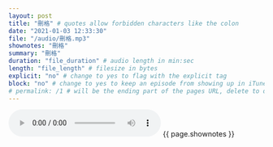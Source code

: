 ```yaml
---
layout: post
title: "刪格" # quotes allow forbidden characters like the colon
date: "2021-01-03 12:33:30"
file: "/audio/刪格.mp3"
shownotes: "刪格"
summary: "刪格"
duration: "file_duration" # audio length in min:sec
length: "file_length" # filesize in bytes
explicit: "no" # change to yes to flag with the explicit tag
block: "no" # change to yes to keep an episode from showing up in iTunes
# permalink: /1 # will be the ending part of the pages URL, delete to default to the title
---
```


<audio controls>
<source src="{{site.url}}{{site.baseurl}}{{ page.file }}" type="audio/x-mp3">
Your browser does not support the audio element.
</audio>
{{ page.shownotes }}
